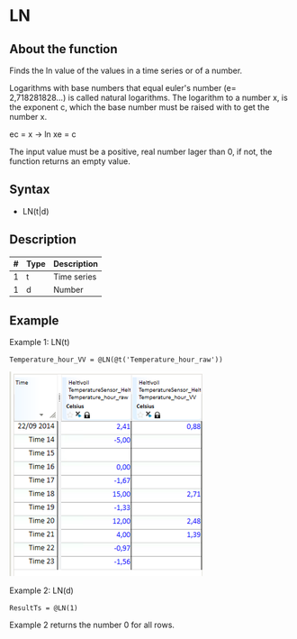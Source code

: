 ﻿# LN
## About the function
Finds the ln value of the values in a time series or of a number.

Logarithms with base numbers that equal euler's number (e= 2,718281828…) is
called natural logarithms. The logarithm to a number x, is the exponent c, which
the base number must be raised with to get the number x.

ec = x -> ln xe = c

The input value must be a positive, real number lager than 0, if not, the
function returns an empty value.

## Syntax
- LN(t|d)

## Description

| # | Type | Description |
|---|---|---|
| 1 | t | Time series |
| 1 | d | Number |

## Example
Example 1: LN(t)

```
Temperature_hour_VV = @LN(@t('Temperature_hour_raw'))
```

![](Images/ex_LN-nimbusexample1.png)

Example 2: LN(d)

```
ResultTs = @LN(1)
```

Example 2 returns the number 0 for all rows.

